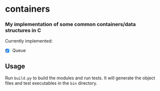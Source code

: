 # containers

### My implementation of some common containers/data structures in C
Currently implemented:
- [x] Queue

## Usage
Run `build.py` to build the modules and run tests. It will generate the object files and test executables in the `bin` directory.

